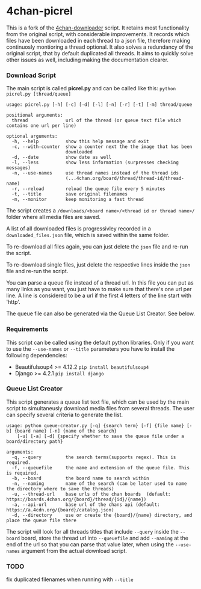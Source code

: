 4chan-picrel
================
This is a fork of the [4chan-downloader](https://github.com/Exceen/4chan-downloader) script. 
It retains most functionality from the original script, with considerable improvements. 
It records which files have been downloaded in each thread to a json file, therefore making continuosly montioring a thread optional.
It also solves a redundancy of the original script, that by default duplicated all threads. 
It aims to quickly solve other issues as well, including making the documentation clearer.

### Download Script ###

The main script is called **picrel.py** and can be called like this: `python picrel.py [thread/queue]`

```
usage: picrel.py [-h] [-c] [-d] [-l] [-n] [-r] [-t] [-m] thread/queue

positional arguments:
  thread              url of the thread (or queue text file which contains one url per line)

optional arguments:
  -h, --help          show this help message and exit
  -c, --with-counter  show a counter next the the image that has been
                      downloaded
  -d, --date          show date as well
  -l, --less          show less information (surpresses checking messages)
  -n, --use-names     use thread names instead of the thread ids
                      (...4chan.org/board/thread/thread-id/thread-name)
  -r, --reload        reload the queue file every 5 minutes
  -t, --title         save original filenames
  -m, --monitor       keep monitoring a fast thread
```
The script creates a `/downloads/<board name>/<thread id or thread name>/` folder where all media files are saved.

A list of all downloaded files is progressivley recorded in a `downloaded_files.json` file, which is saved within the same folder. 

To re-download all files again, you can just delete the `json` file and re-run the script.

To re-download single files, just delete the respective lines inside the `json` file and re-run the script.

You can parse a queue file instead of a thread url. In this file you can put as many links as you want, you just have to make sure that there's one url per line. A line is considered to be a url if the first 4 letters of the line start with 'http'.

The queue file can also be generated via the Queue List Creator. See below.

### Requirements ###

This script can be called using the default python libraries. Only if you want to use the `--use-names` or `--title` parameters you have to install the following dependencies:
* Beautifulsoup4 >= 4.12.2 `pip install beautifulsoup4`
* Django >= 4.2.1 `pip install django`

### Queue List Creator ###

This script generates a queue list text file, which can be used by the main script to simultaneusly download media files from several threads. The user can specify several criteria to generate the list.

```
usage: python queue-creator.py [-q] {search term} [-f] {file name} [-b] {board name} [-n] {name of the search} 
    [-u] [-a] [-d] {specify whether to save the queue file under a board/directory path}

arguments:
  -q, --query         the search terms(supports regex). This is required.
  -f, --queuefile     the name and extension of the queue file. This is required.
  -b, --board         the board name to search within
  -n, --naming        name of the search (can be later used to name the directory where to save the threads)
  -u, --thread-url    base urls of the chan boards  (default: https://boards.4chan.org/{board}/thread/{id}/{name})
  -a, --api-url       base url of the chans api (default: https://a.4cdn.org/{board}/catalog.json)
  -d, --directory     use or create the {board}/{name} directory, and place the queue file there

```

The script will look for all threads titles that include `--query` inside the `--board` board, store the thread url into `--queuefile` and add `--naming` at the end of the url so that you can parse that value later, when using the `--use-names` argument from the actual download script.

### TODO ###

fix duplicated filenames when running with `--title`
